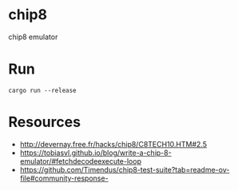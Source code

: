 # chip8
chip8 emulator

# Run
```
cargo run --release
```
# Resources

* http://devernay.free.fr/hacks/chip8/C8TECH10.HTM#2.5
* https://tobiasvl.github.io/blog/write-a-chip-8-emulator/#fetchdecodeexecute-loop
* https://github.com/Timendus/chip8-test-suite?tab=readme-ov-file#community-response-

